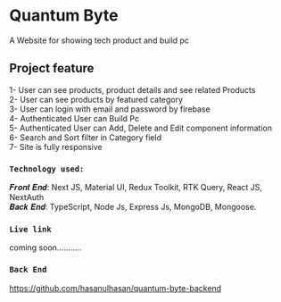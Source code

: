 # Quantum Byte
A Website for showing tech product and build pc

## Project feature
1- User can see products, product details and see related Products</br>
2- User can see products by featured category</br>
3- User can login with email and password by firebase</br>
4- Authenticated User can Build Pc</br>
5- Authenticated User can Add, Delete and Edit component information</br>
6- Search and Sort filter in Category field</br>
7- Site is fully responsive</br>

### `Technology used:`

𝑭𝒓𝒐𝒏𝒕 𝑬𝒏𝒅: Next JS, Material UI, Redux Toolkit, RTK Query, React JS, NextAuth </br>
𝑩𝒂𝒄𝒌 𝑬𝒏𝒅: TypeScript, Node Js, Express Js, MongoDB, Mongoose. </br>


### `Live link` 
coming soon...........
### `Back End` 
https://github.com/hasanulhasan/quantum-byte-backend